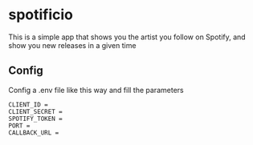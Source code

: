 # spotificio
This is a simple app that shows you the artist you follow on Spotify,
and show you new releases in a given time

## Config
Config a .env file like this way and fill the parameters
```
CLIENT_ID = 
CLIENT_SECRET =
SPOTIFY_TOKEN = 
PORT = 
CALLBACK_URL = 
```

